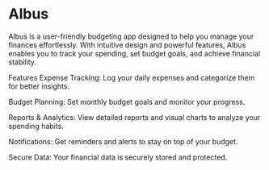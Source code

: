 # Albus

Albus is a user-friendly budgeting app designed to help you manage your finances effortlessly. With intuitive design and powerful features, Albus enables you to track your spending, set budget goals, and achieve financial stability.

Features
Expense Tracking: Log your daily expenses and categorize them for better insights.

Budget Planning: Set monthly budget goals and monitor your progress.

Reports & Analytics: View detailed reports and visual charts to analyze your spending habits.

Notifications: Get reminders and alerts to stay on top of your budget.

Secure Data: Your financial data is securely stored and protected.
